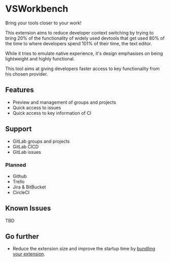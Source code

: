 # VSWorkbench

Bring your tools closer to your work!

This extension aims to reduce developer context switching by trying to bring 20% of the functionality of widely used devtools that get used 80% of the time to where developers spend 101% of their time, the text editor.

While it tries to emulate native experience, it's design emphasises on being lightweight and highly functional.

This tool aims at giving developers faster access to key functionality from his chosen provider. 

## Features

- Preview and management of groups and projects
- Quick access to issues 
- Quick access to key information of CI

## Support

- GitLab groups and projects
- GitLab CICD
- GitLab issues

### Planned

- Github
- Trello
- Jira & BitBucket
- CircleCI

## Known Issues

TBD

## Go further

* Reduce the extension size and improve the startup time by [bundling your extension](https://code.visualstudio.com/api/working-with-extensions/bundling-extension).
